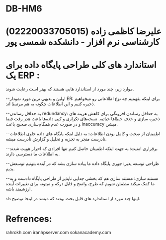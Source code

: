 # DB-HM6
# علیرضا کاظمی زاده (02220033705015) کارشناسی نرم افزار - دانشکده شمسی پور

# استاندارد های کلی طراحی پایگاه داده برای یک ERP :

موارد زیر، چند مورد از استاندارد هایی هستند که بهتر است رعایت شوند.

--اولین و بدیهی ترین مورد نمودار ER: برای اینکه بفهمیم چه نوع اطلاعاتی رو میخواهیم ذخیره کنیم و این اطلاعات چگونه به هم مرتبط اند.

--به حداقل رساندن redundancy: به حداقل رساندن افزونگی برای کاهش هزینه‌ های ذخیره سازی و حذف خطاها حیاتیه. نسخه‌های تکراری و کپی داده‌ها باعث هدر رفت فضا و در صورت عدم همگام‌سازی صحیح باعث inaccuracy میشن.

--اطمینان از صحت و کامل بودن اطلاعات: به دلیل اینکه پایگاه‌ های داده حاوی اطلاعات نادرست منجر به تجزیه و تحلیل و گزارش نادرست میشه.

--برقراری امنیت: به جهت اینکه اطمینان حاصل کنیم تنها افرادی که احراز هویت شدند به اطلاعات ما دسترسی دارند.

--طراحی توسعه پذیر: جوری پایگاه داده ما پیاده سازی بشه که در آینده بتونیم توسعش بدیم.

--مستند سازی: مستند سازی هم که بخشی جدایی ناپذیر از طراحی پایگاه دادست و به ما کمک میکند مطمئن شویم که طرح، واضح و قابل درکه و میتونه برای تغییرات آینده ارزشمند باشه.

اینها چند مورد از استاندارد های قابل بحث بودند که میشد در اینجا توضیح داد.

# Refrences:
rahrokh.com
iranhpserver.com
sokanacademy.com
